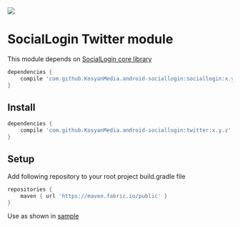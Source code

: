 [![](https://jitpack.io/v/KosyanMedia/android-sociallogin.svg)](https://jitpack.io/#KosyanMedia/android-sociallogin)

# SocialLogin Twitter module

This module depends on [SocialLogin core library][sociallogin-core]

```Groovy
dependencies {
    compile 'com.github.KosyanMedia.android-sociallogin:sociallogin:x.y.z'
}
```

## Install

```Groovy
dependencies {
    compile 'com.github.KosyanMedia.android-sociallogin:twitter:x.y.z'
}
```

## Setup

Add following repository to your root project build.gradle file

```Groovy
repositories {
    maven { url 'https://maven.fabric.io/public' }
}
```

Use as shown in [sample][sample-kotlin]


[sociallogin-core]: https://github.com/KosyanMedia/android-sociallogin
[sample-kotlin]: https://github.com/KosyanMedia/android-sociallogin/tree/master/sample-kotlin